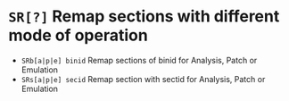 <!-- TITLE: SR -->

#  **`SR[?]`** Remap sections with different mode of operation

- `SRb[a|p|e] binid` Remap sections of binid for Analysis, Patch or Emulation
- `SRs[a|p|e] secid` Remap section with sectid for Analysis, Patch or Emulation